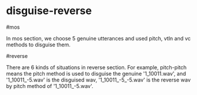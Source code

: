 # disguise-reverse

#mos

In mos section, we choose 5 genuine utterances and used pitch, vtln and vc methods to disguise them.

#reverse

There are 6 kinds of situations in reverse section. For example, pitch-pitch means the pitch method is used to disguise the genuine '1_10011.wav', and '1_10011_-5.wav' is the disguised wav, '1_10011_-5_-5.wav' is the reverse wav by pitch method of '1_10011_-5.wav'.
